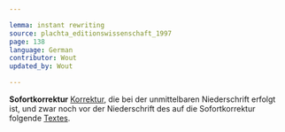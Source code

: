 ```yaml
---

lemma: instant rewriting
source: plachta_editionswissenschaft_1997
page: 138
language: German
contributor: Wout
updated_by: Wout

---
```


**Sofortkorrektur** [Korrektur](correction.html), die bei der unmittelbaren Niederschrift erfolgt ist, und zwar noch vor der Niederschrift des auf die Sofortkorrektur folgende [Textes](text.html).
